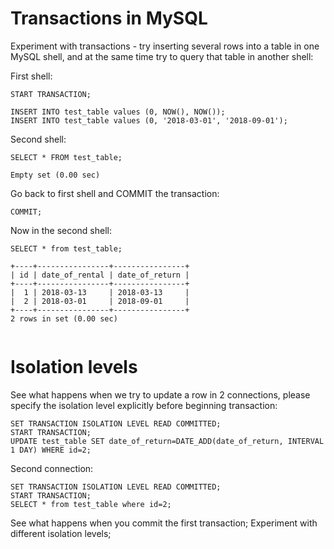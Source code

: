 # Transactions in MySQL

Experiment with transactions - try inserting several rows into a table in one MySQL shell, and at the same time try to query that table in another shell:

First shell:

```
START TRANSACTION;

INSERT INTO test_table values (0, NOW(), NOW());
INSERT INTO test_table values (0, '2018-03-01', '2018-09-01');

```

Second shell:

```
SELECT * FROM test_table;

Empty set (0.00 sec)

```

Go back to first shell and COMMIT the transaction:

```
COMMIT;
```

Now in the second shell:

```
SELECT * from test_table;

+----+----------------+----------------+
| id | date_of_rental | date_of_return |
+----+----------------+----------------+
|  1 | 2018-03-13     | 2018-03-13     |
|  2 | 2018-03-01     | 2018-09-01     |
+----+----------------+----------------+
2 rows in set (0.00 sec)


```

# Isolation levels

See what happens when we try to update a row in 2 connections, please specify the isolation level explicitly before beginning transaction:

```
SET TRANSACTION ISOLATION LEVEL READ COMMITTED;
START TRANSACTION;
UPDATE test_table SET date_of_return=DATE_ADD(date_of_return, INTERVAL 1 DAY) WHERE id=2;

```

Second connection:

```
SET TRANSACTION ISOLATION LEVEL READ COMMITTED;
START TRANSACTION;
SELECT * from test_table where id=2;
```

See what happens when you commit the first transaction;
Experiment with different isolation levels;
